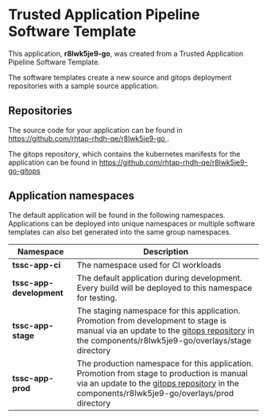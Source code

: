 # Trusted Application Pipeline Software Template

This application, **r8lwk5je9-go**, was created from a Trusted Application Pipeline Software Template.

The software templates create a new source and gitops deployment repositories with a sample source application. 

## Repositories

The source code for your application can be found in [https://github.com/rhtap-rhdh-qe/r8lwk5je9-go ](https://github.com/rhtap-rhdh-qe/r8lwk5je9-go ).
 
The gitops repository, which contains the kubernetes manifests for the application can be found in 
[https://github.com/rhtap-rhdh-qe/r8lwk5je9-go-gitops ](https://github.com/rhtap-rhdh-qe/r8lwk5je9-go-gitops ) 

## Application namespaces 

The default application will be found in the following namespaces. Applications can be deployed into unique namespaces or multiple software templates can also bet generated into the same group namespaces.  

|  Namespace   |  Description   |  
| -------- | -------- |
| **tssc-app-ci** | The namespace used for CI workloads |
| **tssc-app-development** | The default application during development. Every build will be deployed to this namespace for testing. |
| **tssc-app-stage** | The staging namespace for this application. Promotion from development to stage is manual via an update to the [gitops repository](https://github.com/rhtap-rhdh-qe/r8lwk5je9-go-gitops ) in the components/r8lwk5je9-go/overlays/stage directory |
| **tssc-app-prod** | The production namespace for this application. Promotion from stage to production is manual via an update to the [gitops repository](https://github.com/rhtap-rhdh-qe/r8lwk5je9-go-gitops ) in the components/r8lwk5je9-go/overlays/prod directory |